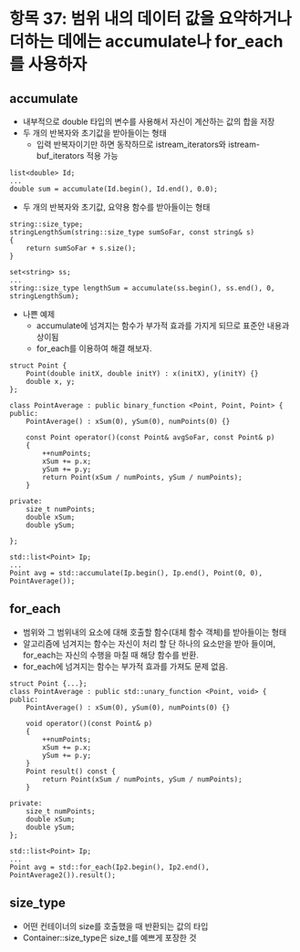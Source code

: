 # 항목 37: 범위 내의 데이터 값을 요약하거나 더하는 데에는 accumulate나 for_each를 사용하자

## accumulate
* 내부적으로 double 타입의 변수를 사용해서 자신이 계산하는 값의 합을 저장
* 두 개의 반복자와 초기값을 받아들이는 형태
    * 입력 반복자이기만 하면 동작하므로 istream_iterators와 istream-buf_iterators 적용 가능
```
list<double> Id;
...
double sum = accumulate(Id.begin(), Id.end(), 0.0);
```
* 두 개의 반복자와 초기값, 요약용 함수를 받아들이는 형태 
```
string::size_type;
stringLengthSum(string::size_type sumSoFar, const string& s)
{
    return sumSoFar + s.size();
}

set<string> ss;
...
string::size_type lengthSum = accumulate(ss.begin(), ss.end(), 0, stringLengthSum);
```
* 나쁜 예제
    * accumulate에 넘겨지는 함수가 부가적 효과를 가지게 되므로 표준안 내용과 상이됨
    * for_each를 이용하여 해결 해보자.
```
struct Point {
    Point(double initX, double initY) : x(initX), y(initY) {}
    double x, y;
};
```
```
class PointAverage : public binary_function <Point, Point, Point> {
public:
    PointAverage() : xSum(0), ySum(0), numPoints(0) {}
    
    const Point operator()(const Point& avgSoFar, const Point& p)
    {
        ++numPoints;
        xSum += p.x;
        ySum += p.y;
        return Point(xSum / numPoints, ySum / numPoints);
    }

private:
    size_t numPoints;
    double xSum;
    double ySum;

};
```
```
std::list<Point> Ip;
...
Point avg = std::accumulate(Ip.begin(), Ip.end(), Point(0, 0), PointAverage());
```

## for_each
* 범위와 그 범위내의 요소에 대해 호출할 함수(대체 함수 객체)를 받아들이는 형태
* 알고리즘에 넘겨지는 함수는 자신이 처리 할 단 하나의 요소만을 받아 들이며, for_each는 자신의 수행을 마칠 때 해당 함수를 반환.
* for_each에 넘겨지는 함수는 부가적 효과를 가져도 문제 없음.
```
struct Point {...};
class PointAverage : public std::unary_function <Point, void> {
public:
    PointAverage() : xSum(0), ySum(0), numPoints(0) {}

    void operator()(const Point& p)
    {
        ++numPoints;
        xSum += p.x;
        ySum += p.y;
    }
    Point result() const {
        return Point(xSum / numPoints, ySum / numPoints);
    }

private:
    size_t numPoints;
    double xSum;
    double ySum;
};

std::list<Point> Ip;
...
Point avg = std::for_each(Ip2.begin(), Ip2.end(), PointAverage2()).result();
```

## size_type
* 어떤 컨테이너의 size를 호출했을 때 반환되는 값의 타입
* Container::size_type은 size_t를 예쁘게 포장한 것
